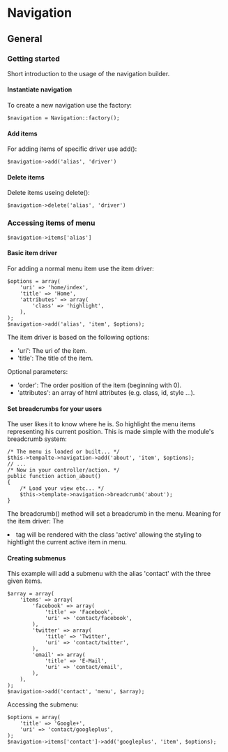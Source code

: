 # Navigation

## General

### Getting started

Short introduction to the usage of the navigation builder.

#### Instantiate navigation

To create a new navigation use the factory:

	$navigation = Navigation::factory();


#### Add items

For adding items of specific driver use add():

	$navigation->add('alias', 'driver')

#### Delete items

Delete items useing delete():

	$navigation->delete('alias', 'driver')

### Accessing items of menu

	$navigation->items['alias']

#### Basic item driver

For adding a normal menu item use the item driver:

	$options = array(
		'uri' => 'home/index',
		'title' => 'Home',
		'attributes' => array(
			'class' => 'highlight',
		),
	);
	$navigation->add('alias', 'item', $options);

The item driver is based on the following options:
* 'uri': The uri of the item.
* 'title': The title of the item.

Optional parameters:
* 'order': The order position of the item (beginning with 0).
* 'attributes': an array of html attributes (e.g. class, id, style ...).

#### Set breadcrumbs for your users

The user likes it to know where he is. So highlight the menu items representing his current position.
This is made simple with the module's breadcrumb system:

	/* The menu is loaded or built... */
	$this->tempalte->navigation->add('about', 'item', $options);
	// ...
	/* Now in your controller/action. */
	public function action_about()
	{
		/* Load your view etc... */
		$this->template->navigation->breadcrumb('about');
	}

The breadcrumb() method will set a breadcrumb in the menu.
Meaning for the item driver: The <li> tag will be rendered with the class 'active' allowing the styling to hightlight the current active item in menu.

#### Creating submenus

This example will add a submenu with the alias 'contact' with the three given items.

	$array = array(
		'items' => array(
			'facebook' => array(
				'title' => 'Facebook',
				'uri' => 'contact/facebook',
			),
			'twitter' => array(
				'title' => 'Twitter',
				'uri' => 'contact/twitter',
			),
			'email' => array(
				'title' => 'E-Mail',
				'uri' => 'contact/email',
			),
		),
	);
	$navigation->add('contact', 'menu', $array);


Accessing the submenu:

	$options = array(
		'title' => 'Google+',
		'uri' => 'contact/googleplus',
	);
	$navigation->items['contact']->add('googleplus', 'item', $options);
